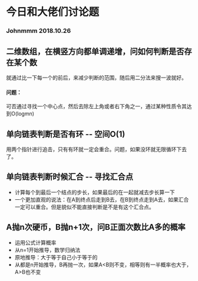# 今日和大佬们讨论题

### Johnmmm 2018.10.26

## 二维数组，在横竖方向都单调递增，问如何判断是否存在某个数

就通过比一下每一个的前后，来减少判断的范围，随后用二分法来搜一波就好。

#### 问题：

可否通过寻找一个中心点，然后去除左上角或者右下角之一，通过某种性质令其达到O(logmn)

## 单向链表判断是否有环 -- 空间O(1)

用两个指针进行追击，只有有环就一定会重合。问题，如果没环就无限循环下去了。

## 单向链表判断时候汇合 -- 寻找汇合点

* 计算每个到最后一个结点的步长，如果最后的在一起就减去步长算一下
* 一个更加直观的说法：在A到终点后走到B去，在B到终点走到A去，如果汇合一定可以重合。但是貌似不能直接判断是不是有这个汇合点。

## A抛n次硬币，B抛n+1次，问B正面次数比A多的概率

* 运用公式计算概率
* 从n=1开始推导，数学归纳法
* 原地推导：大于等于自己小于等于的
* 从都是n开始推导，B再抛一次，如果A<B则不变，相等则有一半概率也大于，A>B也不变